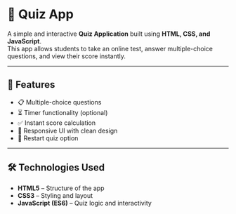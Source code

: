 # 🎯 Quiz App

A simple and interactive **Quiz Application** built using **HTML, CSS, and JavaScript**.  
This app allows students to take an online test, answer multiple-choice questions, and view their score instantly.

---

## 🚀 Features
- 📋 Multiple-choice questions  
- ⏳ Timer functionality (optional)  
- ✅ Instant score calculation  
- 🎨 Responsive UI with clean design  
- 🔄 Restart quiz option  

---

## 🛠️ Technologies Used
- **HTML5** – Structure of the app  
- **CSS3** – Styling and layout  
- **JavaScript (ES6)** – Quiz logic and interactivity  


